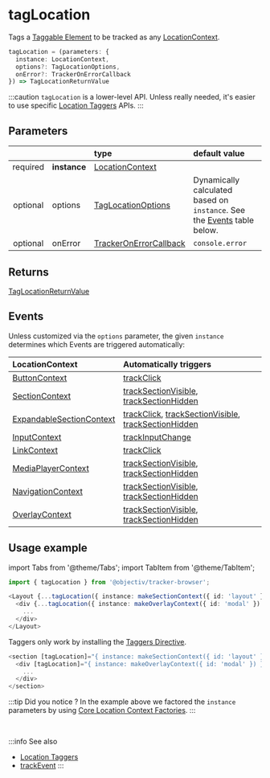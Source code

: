 # tagLocation

Tags a [Taggable Element](/tracking/core-concepts/tagging.md#taggable-elements) to be tracked as any [LocationContext](/taxonomy/location-contexts/overview.md).

```typescript
tagLocation = (parameters: {
  instance: LocationContext,
  options?: TagLocationOptions,
  onError?: TrackerOnErrorCallback
}) => TagLocationReturnValue
```

:::caution
`tagLocation` is a lower-level API. Unless really needed, it's easier to use specific [Location Taggers](/tracking/api-reference/locationTaggers/overview.md) APIs. 
:::

## Parameters
|          |              | type                                                                                | default value
| :-:      | :--          | :--                                                                                 | :--           
| required | **instance** | [LocationContext](/taxonomy/location-contexts/overview.md)                          |
| optional | options      | [TagLocationOptions](/tracking/api-reference/globals/TagLocationOptions.md)         | Dynamically calculated based on `instance`. See the [Events](#events) table below.
| optional | onError      | [TrackerOnErrorCallback](/tracking/api-reference/globals/TrackerOnErrorCallback.md) | `console.error`

## Returns
[TagLocationReturnValue](/tracking/api-reference/globals/TagLocationReturnValue.md) 

## Events
Unless customized via the `options` parameter, the given `instance` determines which Events are triggered automatically:

| LocationContext | Automatically triggers
| :--                                                                                 | :--           
| [ButtonContext](/taxonomy/location-contexts/ButtonContext.md)                       | [trackClick](/tracking/api-reference/eventTrackers/trackClick.md)
| [SectionContext](/taxonomy/location-contexts/SectionContext.md)                     | [trackSectionVisible](/tracking/api-reference/eventTrackers/trackSectionVisible.md), [trackSectionHidden](/tracking/api-reference/eventTrackers/trackSectionHidden.md)
| [ExpandableSectionContext](/taxonomy/location-contexts/ExpandableSectionContext.md) | [trackClick](/tracking/api-reference/eventTrackers/trackClick.md), [trackSectionVisible](/tracking/api-reference/eventTrackers/trackSectionVisible.md), [trackSectionHidden](/tracking/api-reference/eventTrackers/trackSectionHidden.md)
| [InputContext](/taxonomy/location-contexts/InputContext.md)                         | [trackInputChange](/tracking/api-reference/eventTrackers/trackInputChange.md)
| [LinkContext](/taxonomy/location-contexts/LinkContext.md)                           | [trackClick](/tracking/api-reference/eventTrackers/trackClick.md)
| [MediaPlayerContext](/taxonomy/location-contexts/MediaPlayerContext.md)             | [trackSectionVisible](/tracking/api-reference/eventTrackers/trackSectionVisible.md), [trackSectionHidden](/tracking/api-reference/eventTrackers/trackSectionHidden.md)
| [NavigationContext](/taxonomy/location-contexts/NavigationContext.md)               | [trackSectionVisible](/tracking/api-reference/eventTrackers/trackSectionVisible.md), [trackSectionHidden](/tracking/api-reference/eventTrackers/trackSectionHidden.md)
| [OverlayContext](/taxonomy/location-contexts/OverlayContext.md)                     | [trackSectionVisible](/tracking/api-reference/eventTrackers/trackSectionVisible.md), [trackSectionHidden](/tracking/api-reference/eventTrackers/trackSectionHidden.md)

## Usage example

import Tabs from '@theme/Tabs';
import TabItem from '@theme/TabItem';

<Tabs>
  <TabItem value="react" label="React" default>

```typescript jsx
import { tagLocation } from '@objectiv/tracker-browser';
```

```typescript jsx
<Layout {...tagLocation({ instance: makeSectionContext({ id: 'layout' }) })}>
  <div {...tagLocation({ instance: makeOverlayContext({ id: 'modal' }) })}>
    ...
  </div>
</Layout>
```

  </TabItem>
  <TabItem value="angular" label="Angular">

Taggers only work by installing the [Taggers Directive](/tracking/how-to-guides/angular/getting-started.md#optional---configure-taggers-directive).

```typescript jsx
<section [tagLocation]="{ instance: makeSectionContext({ id: 'layout' }) }">
  <div [tagLocation]="{ instance: makeOverlayContext({ id: 'modal' }) }">
    ...
  </div>
</section>
```

  </TabItem>
</Tabs>

:::tip Did you notice ?
In the example above we factored the `instance` parameters by using [Core Location Context Factories](/tracking/api-reference/low-level/core-factories.md#location-context-factories).
:::

<br />

:::info See also
- [Location Taggers](/tracking/api-reference/locationTaggers/overview.md)
- [trackEvent](/tracking/api-reference/low-level/trackEvent.md)
:::
